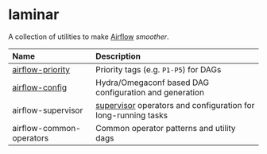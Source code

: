 # laminar
A collection of utilities to make [Airflow](https://airflow.apache.org) *smoother*.

| Name | Description |
| :--- | :---------- |
| [airflow-priority](./airflow-priority) | Priority tags (e.g. `P1-P5`) for DAGs |
| [airflow-config](./airflow-config) | Hydra/Omegaconf based DAG configuration and generation | 
| airflow-supervisor | [supervisor](http://supervisord.org) operators and configuration for long-running tasks | 
| airflow-common-operators | Common operator patterns and utility dags |
